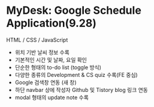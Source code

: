 # MyDesk: Google Schedule Application(9.28)

HTML / CSS / JavaScript

- 위치 기반 날씨 정보 수록
- 기본적인 시간 및 날짜, 요일 확인
- 단순한 형태의 to-do list (toggle 방식)
- 다양한 종류의 Development & CS quiz 수록(FE 중심)
- Google 검색창 연동 (새 창)
- 하단 navbar 상에 작성자 Github 및 Tistory blog 링크 연동
- modal 형태의 update note 수록

